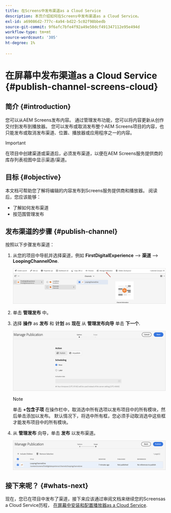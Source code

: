 ```yaml
---
title: 在Screens中发布渠道as a Cloud Service
description: 本页介绍如何在Screens中发布渠道as a Cloud Service。
exl-id: a69086d2-777c-4a94-bd22-5c02f98bbedb
source-git-commit: 9f6afc7bfe4f92a49e50dcf491347112e95e494d
workflow-type: tm+mt
source-wordcount: '305'
ht-degree: 1%

---
```


# 在屏幕中发布渠道as a Cloud Service {#publish-channel-screens-cloud}

## 简介 {#introduction}

您可以从AEM Screens发布内容。 通过管理发布功能，您可以将内容更新从创作交付到发布到播放器。 您可以发布或取消发布整个AEM Screens项目的内容，也只能发布或取消发布渠道、位置、播放器或应用程序之一的内容。

>[!IMPORTANT]
>在项目中创建渠道或渠道后，必须发布渠道，以便在AEM Screens服务提供商的库存列表视图中显示渠道/渠道。

## 目标 {#objective}

本文档可帮助您了解将编辑的内容发布到Screens服务提供商和播放器。 阅读后，您应该能够：

* 了解如何发布渠道
* 按范围管理发布

## 发布渠道的步骤 {#publish-channel}

按照以下步骤发布渠道：

1. 从您的项目中导航并选择渠道，例如 **FirstDigitalExperience** —> **渠道** —> **LoopingChannelOne**.

   ![](/help/screens-cloud/assets/create-content/managepub-1.png)

1. 单击 **管理发布** 中。

1. 选择 **操作** as **发布** 和 **计划** as **现在** 从 **管理发布向导** 单击 **下一个**.

   ![](/help/screens-cloud/assets/create-content/managepub-2.png)

   >[!NOTE]
   >单击 **+包含子项** 在操作栏中，取消选中所有选项以发布项目中的所有模块，然后单击添加以发布。 默认情况下，将选中所有框，您必须手动取消选中这些框才能发布项目中的所有模块。

1. 从 **管理发布** 向导，单击 **发布** 以发布渠道。

   ![](/help/screens-cloud/assets/create-content/managepub-3.png)


## 接下来呢？ {#whats-next}

现在，您已在项目中发布了渠道，接下来应该通过审阅文档来继续您的Screensas a Cloud Service历程， [在屏幕中安装和配置播放器as a Cloud Service](/help/screens-cloud/managing-players-registration/installing-screens-cloud-player.md).
